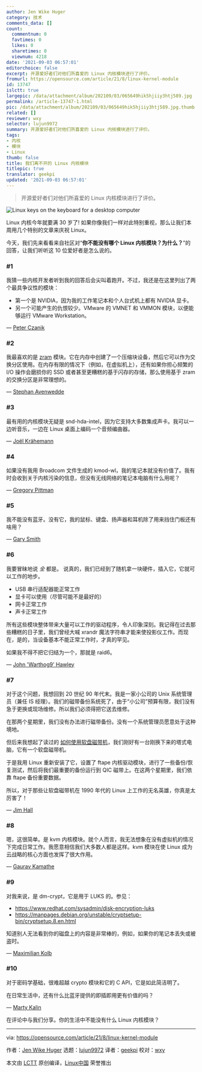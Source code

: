 ```yaml
---
author: Jen Wike Huger
category: 技术
comments_data: []
count:
  commentnum: 0
  favtimes: 0
  likes: 0
  sharetimes: 0
  viewnum: 4218
date: '2021-09-03 06:57:01'
editorchoice: false
excerpt: 开源爱好者们对他们所喜爱的 Linux 内核模块进行了评价。
fromurl: https://opensource.com/article/21/8/linux-kernel-module
id: 13747
islctt: true
largepic: /data/attachment/album/202109/03/065649hik5hjiiy3htj589.jpg
permalink: /article-13747-1.html
pic: /data/attachment/album/202109/03/065649hik5hjiiy3htj589.jpg.thumb.jpg
related: []
reviewer: wxy
selector: lujun9972
summary: 开源爱好者们对他们所喜爱的 Linux 内核模块进行了评价。
tags:
- 内核
- 模块
- Linux
thumb: false
title: 我们离不开的 Linux 内核模块
titlepic: true
translator: geekpi
updated: '2021-09-03 06:57:01'
---
```



> 
> 开源爱好者们对他们所喜爱的 Linux 内核模块进行了评价。
> 
> 
> 


![](/data/attachment/album/202109/03/065649hik5hjiiy3htj589.jpg "Linux keys on the keyboard for a desktop computer")


Linux 内核今年就要满 30 岁了! 如果你像我们一样对此特别重视，那么让我们本周用几个特别的文章来庆祝 Linux。


今天，我们先来看看来自社区对“**你不能没有哪个 Linux 内核模块？为什么？**”的回答，让我们听听这 10 位爱好者是怎么说的。


### #1


我猜一些内核开发者听到我的回答后会尖叫着跑开。不过，我还是在这里列出了两个最具争议性的模块：


* 第一个是 NVIDIA，因为我的工作笔记本和个人台式机上都有 NVIDIA 显卡。
* 另一个可能产生的仇恨较少。VMware 的 VMNET 和 VMMON 模块，以便能够运行 VMware Workstation。


— [Peter Czanik](https://opensource.com/users/czanik)


### #2


我最喜欢的是 [zram](https://en.wikipedia.org/wiki/Zram) 模块。它在内存中创建了一个压缩块设备，然后它可以作为交换分区使用。在内存有限的情况下（例如，在虚拟机上），还有如果你担心频繁的 I/O 操作会磨损你的 SSD 或者甚至更糟糕的基于闪存的存储，那么使用基于 zram 的交换分区是非常理想的。


— [Stephan Avenwedde](https://opensource.com/users/hansic99)


### #3


最有用的内核模块无疑是 snd-hda-intel，因为它支持大多数集成声卡。我可以一边听音乐，一边在 Linux 桌面上编码一个音频编曲器。


— [Joël Krähemann](https://opensource.com/users/joel2001k)


### #4


如果没有我用 Broadcom 文件生成的 kmod-wl，我的笔记本就没有价值了。我有时会收到关于内核污染的信息，但没有无线网络的笔记本电脑有什么用呢？


— [Gregory Pittman](https://opensource.com/users/greg-p)


### #5


我不能没有蓝牙。没有它，我的鼠标、键盘、扬声器和耳机除了用来挡住门板还有啥用？


— [Gary Smith](https://opensource.com/users/greptile)


### #6


我要冒昧地说 *全* 都是。 说真的，我们已经到了随机拿一块硬件，插入它，它就可以工作的地步。


* USB 串行适配器能正常工作
* 显卡可以使用（尽管可能不是最好的）
* 网卡正常工作
* 声卡正常工作


所有这些模块整体带来大量可以工作的驱动程序，令人印象深刻。我记得在过去那些糟糕的日子里，我们曾经大喊 xrandr 魔法字符串才能来使投影仪工作。而现在，是的，当设备基本不能正常工作时，才真的罕见。


如果我不得不把它归结为一个，那就是 raid6。


— [John 'Warthog9' Hawley](https://opensource.com/users/warthog9)


### #7


对于这个问题，我想回到 20 世纪 90 年代末。我是一家小公司的 Unix 系统管理员（兼任 IS 经理）。我们的磁带备份系统死了，由于“小公司”预算有限，我们没有急于更换或现场维修。所以我们必须得把它送去维修。


在那两个星期里，我们没有办法进行磁带备份。没有一个系统管理员愿意处于这种境地。


但后来我想起了读过的 [如何使用软盘磁带机](https://tldp.org/HOWTO/Ftape-HOWTO.html)，我们刚好有一台刚换下来的塔式电脑，它有一个软盘磁带机。


于是我用 Linux 重新安装了它，设置了 ftape 内核驱动模块，进行了一些备份/恢复测试，然后将我们最重要的备份运行到 QIC 磁带上。在这两个星期里，我们依靠 ftape 备份重要数据。


所以，对于那些让软盘磁带机在 1990 年代的 Linux 上工作的无名英雄，你真是太厉害了！


— [Jim Hall](https://opensource.com/users/jim-hall)


### #8


嗯，这很简单。是 kvm 内核模块。就个人而言，我无法想象在没有虚拟机的情况下完成日常工作。我愿意相信我们大多数人都是这样。kvm 模块在使 Linux 成为云战略的核心方面也发挥了很大作用。


— [Gaurav Kamathe](https://opensource.com/users/gkamathe)


### #9


对我来说，是 dm-crypt，它是用于 LUKS 的。参见：


* <https://www.redhat.com/sysadmin/disk-encryption-luks>
* <https://manpages.debian.org/unstable/cryptsetup-bin/cryptsetup.8.en.html>


知道别人无法看到你的磁盘上的内容是非常棒的，例如，如果你的笔记本丢失或被盗时。


— [Maximilian Kolb](https://opensource.com/users/kolb)


### #10


对于密码学基础，很难超越 crypto 模块和它的 C API，它是如此简洁明了。


在日常生活中，还有什么比蓝牙提供的即插即用更有价值的吗？


— [Marty Kalin](https://opensource.com/users/mkalindepauledu)


在评论中与我们分享。你的生活中不能没有什么 Linux 内核模块？




---


via: <https://opensource.com/article/21/8/linux-kernel-module>


作者：[Jen Wike Huger](https://opensource.com/users/jen-wike) 选题：[lujun9972](https://github.com/lujun9972) 译者：[geekpi](https://github.com/geekpi) 校对：[wxy](https://github.com/wxy)


本文由 [LCTT](https://github.com/LCTT/TranslateProject) 原创编译，[Linux中国](https://linux.cn/) 荣誉推出
